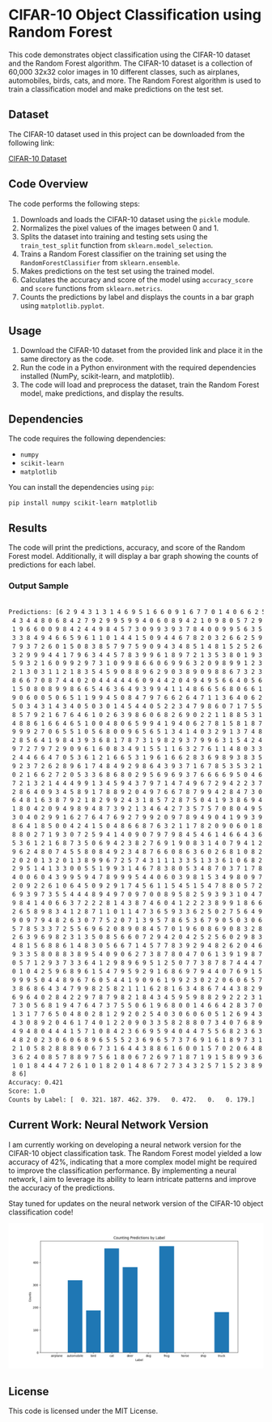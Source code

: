 # CIFAR-10 Object Classification using Random Forest

This code demonstrates object classification using the CIFAR-10 dataset and the Random Forest algorithm. The CIFAR-10 dataset is a collection of 60,000 32x32 color images in 10 different classes, such as airplanes, automobiles, birds, cats, and more. The Random Forest algorithm is used to train a classification model and make predictions on the test set.

## Dataset

The CIFAR-10 dataset used in this project can be downloaded from the following link:

[CIFAR-10 Dataset](https://www.cs.toronto.edu/~kriz/cifar.html)

## Code Overview

The code performs the following steps:

1. Downloads and loads the CIFAR-10 dataset using the `pickle` module.
2. Normalizes the pixel values of the images between 0 and 1.
3. Splits the dataset into training and testing sets using the `train_test_split` function from `sklearn.model_selection`.
4. Trains a Random Forest classifier on the training set using the `RandomForestClassifier` from `sklearn.ensemble`.
5. Makes predictions on the test set using the trained model.
6. Calculates the accuracy and score of the model using `accuracy_score` and `score` functions from `sklearn.metrics`.
7. Counts the predictions by label and displays the counts in a bar graph using `matplotlib.pyplot`.

## Usage

1. Download the CIFAR-10 dataset from the provided link and place it in the same directory as the code.
2. Run the code in a Python environment with the required dependencies installed (NumPy, scikit-learn, and matplotlib).
3. The code will load and preprocess the dataset, train the Random Forest model, make predictions, and display the results.

## Dependencies

The code requires the following dependencies:

- `numpy`
- `scikit-learn`
- `matplotlib`

You can install the dependencies using `pip`:

```shell
pip install numpy scikit-learn matplotlib
```

## Results
The code will print the predictions, accuracy, and score of the Random Forest model. Additionally, it will display a bar graph showing the counts of predictions for each label.

### Output Sample
```bash

Predictions: [6 2 9 4 3 1 3 1 4 6 9 5 1 6 6 0 9 1 6 7 7 0 1 4 0 6 6 2 5 5 4 7 3 9 0 2 5
 4 3 4 4 8 0 6 8 4 2 7 9 2 9 9 5 9 9 4 0 6 0 8 9 4 2 1 0 9 8 0 5 7 2 9 1 4
 1 9 6 6 0 0 9 8 4 2 4 4 9 8 4 5 7 3 0 9 9 3 9 3 7 8 4 0 0 9 9 5 6 3 5 6 9
 3 3 8 4 9 4 6 6 5 9 6 1 1 0 1 4 4 1 5 0 9 4 4 6 7 8 2 0 3 2 6 6 2 5 9 1 1
 7 9 3 7 2 6 0 1 5 0 8 3 8 5 7 9 7 5 9 0 9 4 3 4 8 5 1 4 8 1 5 2 5 2 6 9 4
 3 2 9 9 9 4 4 1 7 9 6 3 4 4 5 7 8 3 9 9 6 1 8 9 7 2 1 3 5 3 8 0 1 9 3 9 9
 5 9 3 2 1 6 0 9 9 2 9 7 3 1 0 9 9 8 6 6 0 6 9 9 6 3 2 0 9 8 9 9 1 2 3 2 5
 2 1 3 0 3 1 1 2 1 8 3 5 4 5 9 0 8 8 9 6 2 9 0 3 8 9 0 9 8 8 6 7 3 2 3 4 0
 8 6 6 7 0 8 7 4 4 0 2 0 4 4 4 4 4 6 0 9 4 4 2 0 4 9 4 9 5 6 6 4 0 5 6 0 6
 1 5 0 8 0 8 9 9 8 6 6 5 4 6 3 6 4 9 3 9 9 4 1 1 4 8 6 6 5 6 8 0 6 6 1 3 7
 9 0 6 0 0 5 0 6 5 1 1 9 9 4 5 0 8 4 7 9 7 6 6 2 6 4 7 1 1 3 6 4 0 6 2 8 1
 5 0 3 4 3 1 4 3 4 0 5 0 3 0 1 4 5 4 4 0 5 2 2 3 4 7 9 8 6 0 7 1 7 5 5 3 6
 8 5 7 9 2 1 6 7 6 4 6 1 0 2 6 3 9 8 6 0 6 8 2 6 9 0 2 2 1 1 8 8 5 3 1 2 3
 4 8 8 6 1 6 6 4 6 5 1 0 0 4 8 0 6 5 9 9 4 1 9 4 0 6 2 7 8 1 5 8 1 8 7 1 0
 9 9 9 2 7 0 6 5 5 1 0 5 6 8 0 0 9 6 5 6 5 1 3 4 1 4 0 3 2 9 1 3 7 4 8 1 2
 2 8 5 6 4 1 9 8 4 3 9 3 6 8 1 7 8 7 3 1 9 8 2 9 3 7 9 9 6 3 1 5 4 2 4 6 6
 9 7 2 7 9 7 2 9 0 9 6 1 6 0 8 3 4 9 1 5 5 1 1 6 3 2 7 6 1 1 4 8 0 3 3 0 5
 2 4 4 6 6 4 7 0 5 3 6 1 2 1 6 6 5 3 1 9 6 1 6 6 2 8 3 6 9 8 9 3 8 3 5 2 1
 9 2 3 7 2 6 2 8 9 6 1 7 4 8 4 9 2 9 8 6 4 3 9 3 7 1 6 7 8 5 3 5 3 2 1 4 6
 0 2 1 6 6 2 7 2 0 5 3 3 6 8 6 8 0 2 9 5 6 9 6 9 3 7 6 6 6 6 9 5 0 4 6 9 8
 7 2 1 3 2 1 4 4 4 9 9 1 3 4 5 9 4 3 7 9 7 1 4 7 4 9 6 7 2 9 4 2 2 3 7 9 9
 2 8 6 4 0 9 3 4 5 8 9 1 7 8 8 9 2 0 4 9 7 6 6 7 8 7 9 9 4 2 8 4 7 3 0 2 1
 6 4 8 1 6 3 8 7 9 2 1 8 2 9 9 2 4 3 1 8 5 7 2 8 7 5 0 4 1 9 3 8 6 9 4 4 2
 1 8 0 4 2 0 9 4 9 8 9 4 8 7 3 9 2 1 3 4 6 4 2 7 3 5 7 5 7 0 8 0 4 9 5 8 0
 3 0 4 0 2 9 9 1 6 2 7 6 4 7 6 9 2 7 9 9 2 0 9 7 8 9 4 9 0 4 1 9 9 3 9 6 9
 8 6 4 1 8 5 0 0 4 2 4 1 5 0 4 8 6 6 8 7 6 3 2 1 1 7 8 2 0 9 0 6 0 1 8 2 4
 8 8 0 2 7 1 9 3 0 7 2 5 9 4 1 4 0 9 0 7 9 7 9 8 4 5 4 6 1 4 6 6 4 3 6 3 9
 5 3 6 1 2 1 6 8 7 3 5 0 6 9 4 2 3 8 2 7 6 9 1 9 0 8 3 1 4 0 7 9 4 1 2 5 6
 9 6 2 4 8 0 7 4 5 5 8 0 8 4 9 2 3 4 8 7 6 6 0 8 6 3 6 0 2 6 8 1 0 8 2 4 7
 2 0 2 0 1 3 2 0 1 3 8 9 9 6 7 2 5 7 4 3 1 1 1 3 3 5 1 3 3 6 1 0 6 8 2 7 6
 2 9 5 1 4 1 3 3 0 0 5 5 1 9 9 3 1 4 6 7 8 3 8 0 5 3 4 8 7 0 3 7 1 7 8 2 8
 4 0 0 6 0 4 3 9 9 5 9 4 7 8 9 9 9 5 4 4 0 6 0 3 9 8 1 5 3 4 9 8 0 9 7 6 9
 2 0 9 2 2 6 1 0 6 4 5 0 9 2 9 1 7 4 5 6 1 1 5 4 5 1 5 4 7 8 8 0 5 7 2 3 1
 6 9 3 9 7 3 5 5 4 4 4 8 9 4 9 7 0 9 7 0 0 8 9 5 8 2 5 9 3 9 3 1 0 4 7 6 8
 9 8 4 1 4 0 6 6 3 7 2 2 2 8 1 4 3 8 7 4 6 0 4 1 2 2 2 3 8 9 9 1 8 6 6 1 9
 2 6 5 8 9 8 3 4 1 2 8 7 1 1 0 1 1 4 7 3 6 5 9 3 3 6 2 5 0 2 7 5 6 4 9 1 5
 9 0 9 7 9 4 8 2 6 3 0 7 7 5 2 0 7 1 3 9 5 7 8 6 5 3 6 7 9 0 5 0 3 0 6 8 9
 5 7 8 5 3 3 7 2 5 5 6 9 6 2 0 8 9 0 8 4 5 7 0 1 9 6 0 8 6 9 0 8 3 2 8 5 7
 2 6 3 9 6 9 8 2 3 1 3 5 0 8 5 6 6 0 7 2 9 4 2 0 4 2 5 2 5 6 0 2 9 8 3 5 5
 4 8 1 5 6 8 8 6 1 4 8 3 0 5 6 6 7 1 4 5 7 7 8 3 9 2 9 4 8 2 6 2 0 4 6 4 9
 9 3 3 5 8 0 8 8 3 8 9 5 4 0 9 0 6 2 7 3 8 7 8 0 4 7 0 6 1 3 9 1 9 8 7 9 6
 0 5 7 1 2 9 3 7 3 3 6 4 1 2 9 8 9 6 9 5 1 2 5 0 7 7 3 8 7 8 7 4 4 4 7 9 6
 0 1 0 4 2 5 9 6 8 9 6 1 5 4 7 9 5 9 2 9 1 6 8 6 9 7 9 4 4 0 7 6 9 1 5 0 9
 9 9 9 5 0 4 4 8 9 6 7 6 0 5 4 4 1 9 0 9 6 1 9 9 2 3 0 2 2 0 6 0 6 5 7 0 6
 3 8 6 8 6 4 3 4 7 9 9 8 2 5 8 2 1 1 1 6 2 8 1 6 3 4 8 6 7 4 4 3 8 2 9 4 4
 6 9 6 4 0 2 8 4 2 2 9 7 8 7 9 8 2 1 8 4 3 4 5 9 5 9 8 8 2 9 2 2 2 3 1 8 0
 7 3 0 5 6 8 1 9 4 7 6 4 7 3 7 5 5 0 6 1 9 6 8 0 0 1 4 6 6 4 2 8 3 7 0 9 4
 1 3 1 7 7 6 5 0 4 8 0 2 8 1 2 9 2 0 2 5 4 0 3 0 6 0 6 0 5 1 2 6 9 4 3 1 5
 4 3 0 8 9 2 0 4 6 1 7 4 0 1 2 2 0 9 0 3 3 5 8 2 8 8 0 7 3 4 0 7 6 8 9 5 8
 4 9 4 8 0 4 4 4 1 5 7 1 0 8 4 2 3 6 6 9 5 9 4 0 4 4 7 5 5 6 8 2 3 6 3 0 0
 4 8 2 0 2 3 0 6 0 6 8 9 6 5 5 5 2 3 6 9 6 5 7 3 7 6 9 1 6 1 8 9 7 3 1 9 6
 2 1 0 5 8 2 8 8 8 9 0 6 7 3 1 6 4 4 3 8 8 6 1 6 0 0 1 5 7 0 2 0 6 4 8 7 0
 3 6 2 4 0 8 5 7 8 8 9 7 5 6 1 8 0 6 7 2 6 9 7 1 8 7 1 9 1 5 8 9 9 3 6 9 1
 1 0 1 8 4 4 4 7 2 6 1 0 1 8 2 0 1 4 8 6 7 2 7 3 4 3 2 5 7 1 5 2 3 8 9 9 3
 8 6]
Accuracy: 0.421
Score: 1.0
Counts by Label: [  0. 321. 187. 462. 379.   0. 472.   0.   0. 179.]

```
## Current Work: Neural Network Version

I am currently working on developing a neural network version for the CIFAR-10 object classification task. The Random Forest model yielded a low accuracy of 42%, indicating that a more complex model might be required to improve the classification performance. By implementing a neural network, I aim to leverage its ability to learn intricate patterns and improve the accuracy of the predictions.

Stay tuned for updates on the neural network version of the CIFAR-10 object classification code!

![cifar10 Plot](cifar10_plot.png)

## License
This code is licensed under the MIT License.
